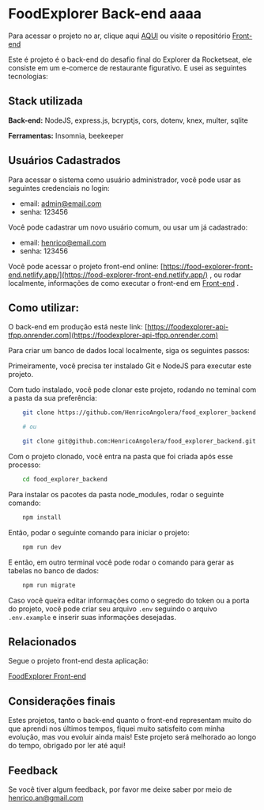 # FoodExplorer Back-end aaaa

Para acessar o projeto no ar, clique aqui [AQUI](https://food-explorer-front-end.netlify.app/) ou visite o repositório [Front-end](https://github.com/HenricoAngolera/food_explorer_frontend)

Este é projeto é o back-end do desafio final do Explorer da Rocketseat, ele consiste em um e-comerce de restaurante figurativo. E usei as seguintes tecnologias:

## Stack utilizada

**Back-end:** NodeJS, express.js, bcryptjs, cors, dotenv, knex, multer, sqlite

**Ferramentas:** Insomnia, beekeeper

## Usuários Cadastrados

Para acessar o sistema como usuário administrador, você pode usar as seguintes credenciais no login:

- email: admin@email.com
- senha: 123456

Você pode cadastrar um novo usuário comum, ou usar um já cadastrado:

- email: henrico@email.com
- senha: 123456

Você pode acessar o projeto front-end online: [https://food-explorer-front-end.netlify.app/](https://food-explorer-front-end.netlify.app/) , ou rodar localmente, informações de como executar o front-end em [Front-end](https://github.com/HenricoAngolera/food_explorer_frontend)
.

## Como utilizar:

O back-end em produção está neste link: [https://foodexplorer-api-tfpp.onrender.com](https://foodexplorer-api-tfpp.onrender.com)

Para criar um banco de dados local localmente, siga os seguintes passos:

Primeiramente, você precisa ter instalado Git e NodeJS para executar este projeto.

Com tudo instalado, você pode clonar este projeto, rodando no teminal com a pasta da sua preferência:

```bash
    git clone https://github.com/HenricoAngolera/food_explorer_backend.git

    # ou

    git clone git@github.com:HenricoAngolera/food_explorer_backend.git
```

Com o projeto clonado, você entra na pasta que foi criada após esse processo:

```bash
    cd food_explorer_backend
```

Para instalar os pacotes da pasta node_modules, rodar o seguinte comando:

```bash
    npm install
```

Então, podar o seguinte comando para iniciar o projeto:

```bash
    npm run dev
```

E então, em outro terminal você pode rodar o comando para gerar as tabelas no banco de dados:

```bash
    npm run migrate
```

Caso você queira editar informações como o segredo do token ou a porta do projeto, você pode criar seu arquivo `.env` seguindo o arquivo `.env.example` e inserir suas informações desejadas.

## Relacionados

Segue o projeto front-end desta aplicação:

[FoodExplorer Front-end](https://github.com/HenricoAngolera/food_explorer_frontend)

## Considerações finais

Estes projetos, tanto o back-end quanto o front-end representam muito do que aprendi nos últimos tempos, fiquei muito satisfeito com minha evolução, mas vou evoluir ainda mais! Este projeto será melhorado ao longo do tempo, obrigado por ler até aqui! 

## Feedback

Se você tiver algum feedback, por favor me deixe saber por meio de henrico.an@gmail.com
